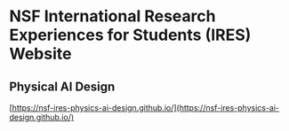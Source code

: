 # NSF International Research Experiences for Students (IRES) Website

## Physical AI Design

[https://nsf-ires-physics-ai-design.github.io/](https://nsf-ires-physics-ai-design.github.io/)
